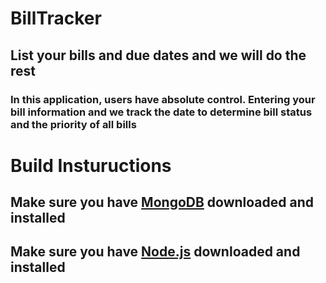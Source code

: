 # BillTracker
## List your bills and due dates and we will do the rest
### In this application, users have absolute control. Entering your bill information and we track the date to determine bill status and the priority of all bills
# Build Instuructions
## Make sure you have [MongoDB](https://docs.mongodb.com/manual/tutorial/install-mongodb-on-windows/#install-mdb-edition) downloaded and installed
## Make sure you have [Node.js](https://www.npmjs.com/get-npm) downloaded and installed
